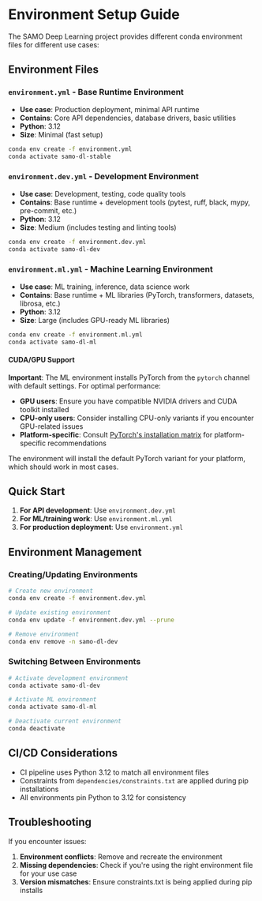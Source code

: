 # Environment Setup Guide

The SAMO Deep Learning project provides different conda environment files for different use cases:

## Environment Files

### `environment.yml` - Base Runtime Environment
- **Use case**: Production deployment, minimal API runtime
- **Contains**: Core API dependencies, database drivers, basic utilities
- **Python**: 3.12
- **Size**: Minimal (fast setup)

```bash
conda env create -f environment.yml
conda activate samo-dl-stable
```

### `environment.dev.yml` - Development Environment  
- **Use case**: Development, testing, code quality tools
- **Contains**: Base runtime + development tools (pytest, ruff, black, mypy, pre-commit, etc.)
- **Python**: 3.12
- **Size**: Medium (includes testing and linting tools)

```bash
conda env create -f environment.dev.yml
conda activate samo-dl-dev
```

### `environment.ml.yml` - Machine Learning Environment
- **Use case**: ML training, inference, data science work
- **Contains**: Base runtime + ML libraries (PyTorch, transformers, datasets, librosa, etc.)
- **Python**: 3.12  
- **Size**: Large (includes GPU-ready ML libraries)

```bash
conda env create -f environment.ml.yml
conda activate samo-dl-ml
```

#### CUDA/GPU Support

**Important**: The ML environment installs PyTorch from the `pytorch` channel with default settings. For optimal performance:

- **GPU users**: Ensure you have compatible NVIDIA drivers and CUDA toolkit installed
- **CPU-only users**: Consider installing CPU-only variants if you encounter GPU-related issues
- **Platform-specific**: Consult [PyTorch's installation matrix](https://pytorch.org/get-started/locally/) for platform-specific recommendations

The environment will install the default PyTorch variant for your platform, which should work in most cases.

## Quick Start

1. **For API development**: Use `environment.dev.yml`
2. **For ML/training work**: Use `environment.ml.yml`
3. **For production deployment**: Use `environment.yml`

## Environment Management

### Creating/Updating Environments

```bash
# Create new environment
conda env create -f environment.dev.yml

# Update existing environment
conda env update -f environment.dev.yml --prune

# Remove environment
conda env remove -n samo-dl-dev
```

### Switching Between Environments

```bash
# Activate development environment
conda activate samo-dl-dev

# Activate ML environment  
conda activate samo-dl-ml

# Deactivate current environment
conda deactivate
```

## CI/CD Considerations

- CI pipeline uses Python 3.12 to match all environment files
- Constraints from `dependencies/constraints.txt` are applied during pip installations
- All environments pin Python to 3.12 for consistency

## Troubleshooting

If you encounter issues:

1. **Environment conflicts**: Remove and recreate the environment
2. **Missing dependencies**: Check if you're using the right environment file for your use case
3. **Version mismatches**: Ensure constraints.txt is being applied during pip installs